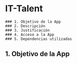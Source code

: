 # IT-Talent
    ### 1. Objetivo de la App
    ### 2. Descripción
    ### 3. Justificación
    ### 4. Acceso a la App
    ### 5. Dependencias utilizadas

## 1. Objetivo de la App

